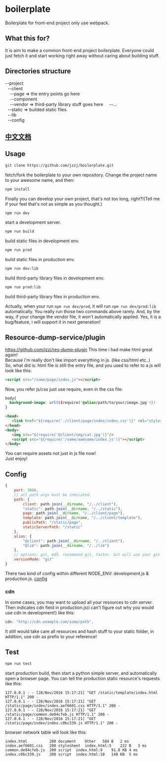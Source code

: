 # boilerplate
Boilerplate for front-end project only use webpack.

## What this for?
It is aim to make a common front-end project boilerplate. Everyone could just fetch it and start working right away without caring about building stuff.

## Directories structure
--project   
&nbsp;&nbsp;--client  
&nbsp;&nbsp;&nbsp;&nbsp;--page      => the entry points go here  
&nbsp;&nbsp;&nbsp;&nbsp;--component    
&nbsp;&nbsp;&nbsp;&nbsp;--vendor => third-party library stuff goes here
&nbsp;&nbsp;&nbsp;&nbsp;--...   
&nbsp;&nbsp;--static => builded static files.  
&nbsp;&nbsp;--lib   
&nbsp;&nbsp;--config  

## [中文文档](https://github.com/jzzj/boilerplate/blob/master/README-CN.md)

## Usage
```sh
git clone https://github.com/jzzj/boilerplate.git
```
fetch/fork the boilerplate to your own repository.
Change the project name to your awesome name, and then:
```sh
npm install
```
Finally you can develop your own project, that's not too long, right?!(Tell me if your feel that's not as simple as you thought.)

```sh
npm run dev
```
start a development server.

```sh
npm run build
```
build static files in development env.

```sh
npm run prod
```
build static files in production env.

```sh
npm run dev:lib
```
build third-party library files in development env.

```sh
npm run prod:lib
```
build third-party library files in production env.  

Actually, when your run ```npm run dev/prod```, it will run ```npm run dev/prod:lib``` automatically. You really run those two commands above rarely. And, by the way, if your change the vendor file, it won't automatically applied. Yes, it is a bug/feature, i will support it in next generation!

## Resource-dump-service/plugin
https://github.com/jzzj/res-dump-plugin
This time i had make html great again!  
Because i'm really don't like import everything in js. (like css/html etc..)  
So, what did is:
html file is still the entry file, and you used to refer to a js will look like this:
```html
<script src="/some/page/index.js"></script>
```
Now, you refer js/css just use require, even in the css file:
```css
body{
  background-image: url(${require('@alias/path/to/your/image.jpg')})
}
```
```html
<head>
   <link href="${require('./client/page/index/index.css')}" rel="stylesheet" type="text/css"/>
</head>
<body>
   <img src="${require('@client/img/cat.jpg')}"/>
   <script src="${require('/some/awesome/index.js')}"></script>
</body>
```
You can require assets not just in js file now!  
Just enjoy!

## Config
```js
{
	port: 3000,
	// all path args must be indicated.
	path: {
		client: path.join(__dirname, "/../client"),
		"static": path.join(__dirname, "/../static"),
		page: path.join(__dirname, "/../client/page"),
		template: path.join(__dirname, "/../client/template"),
		publicPath: "/static/page",
		staticServerPath: "/static"
	},
	alias: {
		"@client": path.join(__dirname, "/../client"),
		"@lib": path.join(__dirname, "/../lib")
	},
	// options: git, md5. recommand git, faster. Git will use your git commit hash. Md5 will calculate your file's md5 value.
	versionMode: "git"
}
```
There two kind of config within different NODE_ENV: development.js & production.js. [config](https://github.com/typesafehub/config)  
### cdn
In some cases, you may want to upload all your resources to cdn server. Then indicates cdn field in production.js(i can't figure out why you would use cdn in development!) like this:
```js
cdn: "http://cdn.example.com/some/path",
```
It still would take care all resources and hash stuff to your static folder, in addition, use cdn as prefix to your reference! 

## Test
```sh
npm run test
```
start production build, then start a python simple server, and automatically open a browser page. 
You can tell the production static resource's requests like this:
```text
127.0.0.1 - - [28/Nov/2016 15:17:21] "GET /static/template/index.html HTTP/1.1" 200 -
127.0.0.1 - - [28/Nov/2016 15:17:21] "GET /static/page/index/index.aef6601.css HTTP/1.1" 200 -
127.0.0.1 - - [28/Nov/2016 15:17:21] "GET /static/page/common.de04cfeb.js HTTP/1.1" 200 -
127.0.0.1 - - [28/Nov/2016 15:17:21] "GET /static/page/index/index.c0bc339.js HTTP/1.1" 200 -
```
browser network table will look like this:
```test
index.html	        200	document	Other	584 B	2 ms	
index.aef6601.css	200	stylesheet	index.html:5	222 B	3 ms	
common.de04cfeb.js	200	script	index.html:9	91.8 KB	4 ms	
index.c0bc339.js	200	script	index.html:10	140 KB	5 ms	
```
